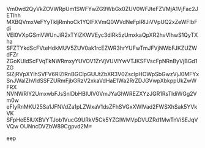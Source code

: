 Vm0wd2QyVkZOVWRpUm1SWFYwZG9WbGx0ZUV0WFJteFZVMjA1VjFac2JETlhh
MXBQVmxVeFYyTkljRmhoCk1YQlFXVmQ0WVdNeFpIRlJiVVpUQ2xZeWFIbFdi
VEI0VXpGSmVWUnJiR2xTYlZKWVEyc3dlRk5zUmxkaQpXR2hvVlhwS1QyTXha
SFZTYkdScFVteHdkMUV5ZUV0ak1rcEZWR3hrYUFwTmJFVjNWbFJKZUZWdFZr
ZGoKUldScFVqTkNWRmxyYUVOV1ZrVjVUVlYwVTJKSFVscFpNRnByVjBGd1ZG
SlZjRVpXYlhSVFV6RlZlRnBGClpGUUtZbXR3V0ZsclpHOWpSbGwzVjJ0MFYx
SnJWalZhVldSSFZURmFjbGRzV2xkaVdHaE1Wa2RrZDJGVwpXbkppUkZwWFRX
NVNWRlY2UmxwbFJsSnlDbHBIUlV0VmJYaGhWREZXYzJGR1RsTldiWGg2Vm0w
eFIyRnMKU25Sa1JFNVdZa1pLZWxaV1dsZFhSVGxXWlVad2FWSXhSak5YVkVK
SFpHeE5lUXBVYTJob1VucG9URkV5Ck5YZGlWMVpDVUZRd1MwTnViSEJqVVQw
OUNncDVZbW89Cgpvd2M=

eep
